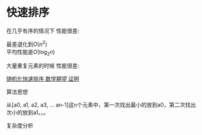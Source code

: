 

# 快速排序


在几乎有序的情况下 性能很差:  

最差退化到$O(n^2)$  
平均性能是$O(\log_2n)$ 



大量重复元素的时候 性能很差:  



[随机化快速排序 数学期望 证明](https://www.cnblogs.com/LzyRapx/p/9565827.html)



算法思想

从[a0, a1, a2, a3, ... an-1]这n个元素中，第一次找出最小的放到a0，第二次找出次小的放到a1。。。


复杂度分析
